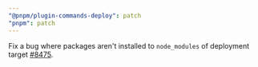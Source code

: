 ```yaml
---
"@pnpm/plugin-commands-deploy": patch
"pnpm": patch
---
```


Fix a bug where packages aren't installed to `node_modules` of deployment target [#8475](https://github.com/pnpm/pnpm/issues/8475).
